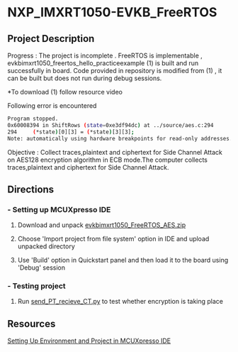# NXP_IMXRT1050-EVKB_FreeRTOS


## Project Description

Progress : The project is incomplete . FreeRTOS is implementable , evkbimxrt1050_freertos_hello_practiceexample (1) is built and run successfully in board. Code provided in repository is modified from (1) , it can be built but does not run during debug sessions.

*To download (1) follow resource video

Following error is encountered

```bash
Program stopped.
0x60008394 in ShiftRows (state=0xe3df94dc) at ../source/aes.c:294
294	    (*state)[0][3] = (*state)[3][3];
Note: automatically using hardware breakpoints for read-only addresses.
```

Objective : Collect traces,plaintext and ciphertext for Side Channel Attack on AES128 encryption algorithm in ECB mode.The computer collects traces,plaintext and ciphertext for Side Channel Attack.

## Directions


### - Setting up MCUXpresso IDE
1. Download and unpack [evkbimxrt1050_FreeRTOS_AES.zip](https://github.com/TIrfana/NXP_IMXRT1050-EVKB_FreeRTOS/blob/main/for_NXP_board/evkbimxrt1050_FreeRTOS_AES.zip)

2. Choose 'Import project from file system' option in IDE and upload unpacked directory

4. Use 'Build' option in Quickstart panel and then load it to the board using 'Debug' session

### - Testing project
1. Run [send_PT_recieve_CT.py](https://github.com/TIrfana/NXP_IMXRT1050-EVKB_FreeRTOS/blob/main/For_Com/send_PT_recieve_CT.py) to test whether encryption is taking place


## Resources
[Setting Up Environment and Project in MCUXpresso IDE](https://youtu.be/h94HkUv9Iq4)
